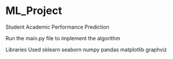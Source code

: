 # ML_Project
Student Academic Performance Prediction

Run the main.py file to implement the algorithm

Libraries Used
sklearn
seaborn
numpy
pandas
matplotlib 
graphviz